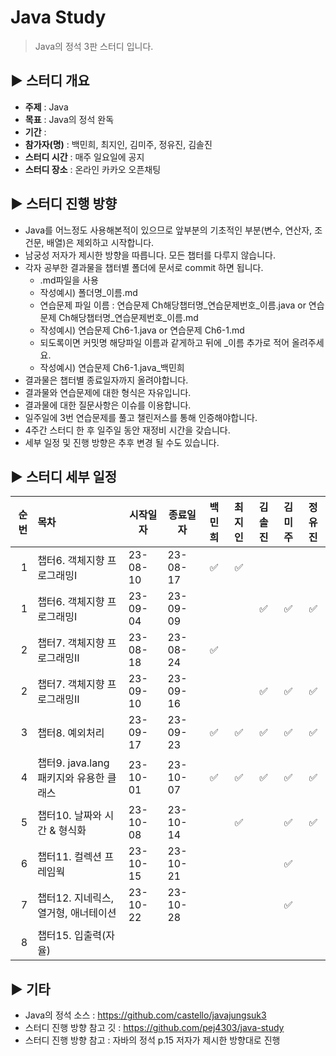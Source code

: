 Java Study
=============
> Java의 정석 3판 스터디 입니다.

## :arrow_forward: 스터디 개요
* **주제** : Java
* **목표** : Java의 정석 완독
* **기간** : 
* **참가자(명)** : 백민희, 최지인, 김미주, 정유진, 김솔진
* **스터디 시간** : 매주 일요일에 공지
* **스터디 장소** : 온라인 카카오 오픈채팅

##  :arrow_forward: 스터디 진행 방향
* Java를 어느정도 사용해본적이 있으므로 앞부분의 기초적인 부분(변수, 연산자, 조건문, 배열)은 제외하고 시작합니다.
* 남궁성 저자가 제시한 방향을 따릅니다. 모든 챕터를 다루지 않습니다.
* 각자 공부한 결과물을 챕터별 폴더에 문서로 commit 하면 됩니다. 
  * .md파일을 사용
  * 작성예시) 폴더명_이름.md
  * 연습문제 파일 이름 : 연습문제 Ch해당챕터명_연습문제번호_이름.java or 연습문제 Ch해당챕터명_연습문제번호_이름.md
  * 작성예시) 연습문제 Ch6-1.java or 연습문제 Ch6-1.md
  * 되도록이면 커밋명 해당파일 이름과 같게하고 뒤에 _이름 추가로 적어 올려주세요.
  * 작성예시) 연습문제 Ch6-1.java_백민희 
* 결과물은 챕터별 종료일자까지 올려야합니다.
* 결과물와 연습문제에 대한 형식은 자유입니다.
* 결과물에 대한 질문사항은 이슈를 이용합니다.
* 일주일에 3번 연습문제를 풀고 챌린저스를 통해 인증해야합니다.
* 4주간 스터디 한 후 일주일 동안 재정비 시간을 갖습니다.
* 세부 일정 및 진행 방향은 추후 변경 될 수도 있습니다.

## :arrow_forward: 스터디 세부 일정
| 순번 | 목차                          | 시작일자     | 종료일자     |         백민희        | 최지인 | 김솔진 | 김미주 | 정유진 |  
|---:|:----------------------------|----------|----------|:------------------:|:---:|:---:|:---:|:-------:|
|  1 | 챕터6. 객체지향 프로그래밍Ⅰ            | 23-08-10 | 23-08-17 |  :white_check_mark: | :white_check_mark: |   |     |  |
|  1 | 챕터6. 객체지향 프로그래밍Ⅰ            | 23-09-04 | 23-09-09 |                    |  | :white_check_mark:    |  :white_check_mark:   | :white_check_mark: |
|  2 | 챕터7. 객체지향 프로그래밍Ⅱ            | 23-08-18 | 23-08-24 |  :white_check_mark: |     |     |     |  |
|  2 | 챕터7. 객체지향 프로그래밍Ⅱ            | 23-09-10 | 23-09-16 |    |     |  :white_check_mark:   |   :white_check_mark:    | :white_check_mark: |
|  3 | 챕터8. 예외처리                   | 23-09-17 | 23-09-23 |    :white_check_mark:    |:white_check_mark:|   :white_check_mark: |   :white_check_mark:  | :white_check_mark: |
|  4 | 챕터9. java.lang 패키지와 유용한 클래스 | 23-10-01 | 23-10-07 | :white_check_mark:|:white_check_mark:|  :white_check_mark:   | :white_check_mark:    | :white_check_mark: |
|  5 | 챕터10. 날짜와 시간 & 형식화          | 23-10-08 | 23-10-14 |                    |:white_check_mark:|     |  :white_check_mark:   | :white_check_mark: |
|  6 | 챕터11. 컬렉션 프레임웍              | 23-10-15 | 23-10-21 |                    |     |     |  :white_check_mark:   |  |
|  7 | 챕터12. 지네릭스, 열거형, 애너테이션      | 23-10-22 | 23-10-28 |                    |     |     |   :white_check_mark:  |  |
|  8 | 챕터15. 입출력(자율)               |  |  |                    |     |     |     |  |

## :arrow_forward: 기타
+ Java의 정석 소스 : https://github.com/castello/javajungsuk3
+ 스터디 진행 방향 참고 깃 : https://github.com/pej4303/java-study
+ 스터디 진행 방향 참고 : 자바의 정석 p.15 저자가 제시한 방향대로 진행
